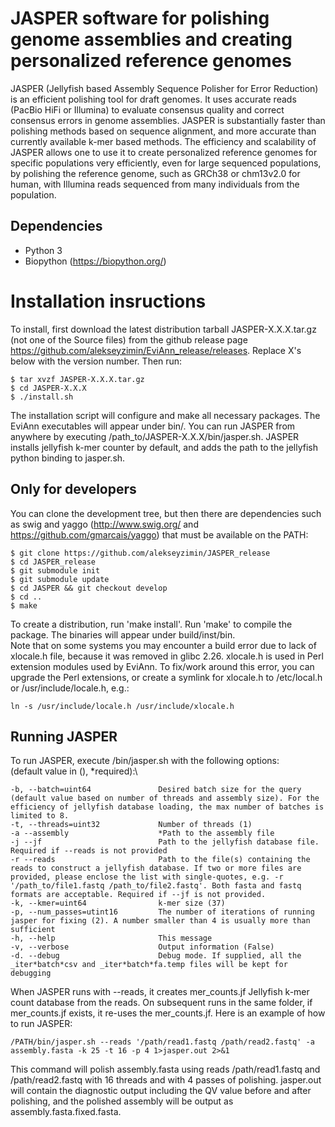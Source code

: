 # JASPER software for polishing genome assemblies and creating personalized reference genomes

JASPER (Jellyfish based Assembly Sequence Polisher for Error Reduction) is an efficient polishing tool for draft genomes.  It uses accurate reads (PacBio HiFi or Illumina) to evaluate consensus quality and correct consensus errors in genome assemblies.  JASPER is substantially faster than polishing methods based on sequence alignment, and more accurate than currently available k-mer based methods.  The efficiency and scalability of JASPER allows one to use it to create personalized reference genomes for specific populations very efficiently, even for large sequenced populations, by polishing the reference genome, such as GRCh38 or chm13v2.0 for human, with Illumina reads sequenced from many individuals from the population. 

## Dependencies
* Python 3
* Biopython (https://biopython.org/)
  
# Installation insructions

To install, first download the latest distribution tarball JASPER-X.X.X.tar.gz (not one of the Source files) from the github release page https://github.com/alekseyzimin/EviAnn_release/releases. Replace X's below with the version number. Then run:
```
$ tar xvzf JASPER-X.X.X.tar.gz
$ cd JASPER-X.X.X
$ ./install.sh
```
The installation script will configure and make all necessary packages.  The EviAnn executables will appear under bin/.  You can run JASPER from anywhere by executing /path_to/JASPER-X.X.X/bin/jasper.sh.  JASPER installs jellyfish k-mer counter by default, and adds the path to the jellyfish python binding to jasper.sh.

## Only for developers

You can clone the development tree, but then there are dependencies such as swig and yaggo (http://www.swig.org/ and https://github.com/gmarcais/yaggo) that must be available on the PATH:

```
$ git clone https://github.com/alekseyzimin/JASPER_release
$ cd JASPER_release
$ git submodule init
$ git submodule update
$ cd JASPER && git checkout develop
$ cd ..
$ make
```
To create a distribution, run 'make install'. Run 'make' to compile the package. The binaries will appear under build/inst/bin.  
Note that on some systems you may encounter a build error due to lack of xlocale.h file, because it was removed in glibc 2.26.  xlocale.h is used in Perl extension modules used by EviAnn.  To fix/work around this error, you can upgrade the Perl extensions, or create a symlink for xlocale.h to /etc/local.h or /usr/include/locale.h, e.g.:
```
ln -s /usr/include/locale.h /usr/include/xlocale.h
```

## Running JASPER
To run JASPER, execute <PATH>/bin/jasper.sh with the following options:\
(default value in (), *required):\
```
-b, --batch=uint64               Desired batch size for the query (default value based on number of threads and assembly size). For the efficiency of jellyfish database loading, the max number of batches is limited to 8.
-t, --threads=uint32             Number of threads (1)
-a --assembly                    *Path to the assembly file
-j --jf                          Path to the jellyfish database file. Required if --reads is not provided
-r --reads                       Path to the file(s) containing the reads to construct a jellyfish database. If two or more files are provided, please enclose the list with single-quotes, e.g. -r '/path_to/file1.fastq /path_to/file2.fastq'. Both fasta and fastq formats are acceptable. Required if --jf is not provided.
-k, --kmer=uint64                k-mer size (37)
-p, --num_passes=utint16         The number of iterations of running jasper for fixing (2). A number smaller than 4 is usually more than sufficient
-h, --help                       This message
-v, --verbose                    Output information (False)
-d. --debug                      Debug mode. If supplied, all the _iter*batch*csv and _iter*batch*fa.temp files will be kept for debugging 
```
When JASPER runs with --reads, it creates mer_counts.jf Jellyfish k-mer count database from the reads. On subsequent runs in the same folder, if mer_counts.jf exists, it re-uses the mer_counts.jf.  Here is an example of how to run JASPER:

```shell
/PATH/bin/jasper.sh --reads '/path/read1.fastq /path/read2.fastq' -a assembly.fasta -k 25 -t 16 -p 4 1>jasper.out 2>&1
```
This command will polish assembly.fasta using reads /path/read1.fastq and /path/read2.fastq with 16 threads and with 4 passes of polishing. jasper.out will contain the diagnostic output including the QV value before and after polishing, and the polished assembly will be output as assembly.fasta.fixed.fasta.  
